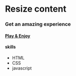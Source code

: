 # Resize content
### Get an amazing experience
#### [Play & Enjoy](https://touseef75.github.io/Resize-content/)
#### skills
* HTML
* CSS
* javascript